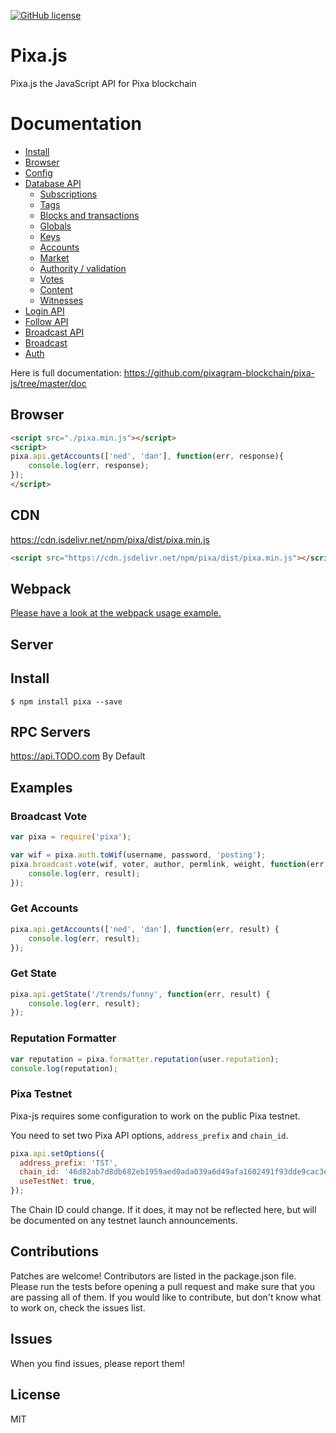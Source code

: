 [![GitHub license](https://img.shields.io/badge/license-MIT-blue.svg)](https://github.com/pixagram-blockchain/pixa-js/blob/master/LICENSE)

# Pixa.js
Pixa.js the JavaScript API for Pixa blockchain

# Documentation

- [Install](https://github.com/pixagram-blockchain/pixa-js/tree/master/doc#install)
- [Browser](https://github.com/pixagram-blockchain/pixa-js/tree/master/doc#browser)
- [Config](https://github.com/pixagram-blockchain/pixa-js/tree/master/doc#config)
- [Database API](https://github.com/pixagram-blockchain/pixa-js/tree/master/doc#api)
    - [Subscriptions](https://github.com/pixagram-blockchain/pixa-js/tree/master/doc#subscriptions)
    - [Tags](https://github.com/pixagram-blockchain/pixa-js/tree/master/doc#tags)
    - [Blocks and transactions](https://github.com/pixagram-blockchain/pixa-js/tree/master/doc#blocks-and-transactions)
    - [Globals](https://github.com/pixagram-blockchain/pixa-js/tree/master/doc#globals)
    - [Keys](https://github.com/pixagram-blockchain/pixa-js/tree/master/doc#keys)
    - [Accounts](https://github.com/pixagram-blockchain/pixa-js/tree/master/doc#accounts)
    - [Market](https://github.com/pixagram-blockchain/pixa-js/tree/master/doc#market)
    - [Authority / validation](https://github.com/pixagram-blockchain/pixa-js/tree/master/doc#authority--validation)
    - [Votes](https://github.com/pixagram-blockchain/pixa-js/tree/master/doc#votes)
    - [Content](https://github.com/pixagram-blockchain/pixa-js/tree/master/doc#content)
    - [Witnesses](https://github.com/pixagram-blockchain/pixa-js/tree/master/doc#witnesses)
- [Login API](https://github.com/pixagram-blockchain/pixa-js/tree/master/doc#login)
- [Follow API](https://github.com/pixagram-blockchain/pixa-js/tree/master/doc#follow-api)
- [Broadcast API](https://github.com/pixagram-blockchain/pixa-js/tree/master/doc#broadcast-api)
- [Broadcast](https://github.com/pixagram-blockchain/pixa-js/tree/master/doc#broadcast)
- [Auth](https://github.com/pixagram-blockchain/pixa-js/tree/master/doc#auth)


Here is full documentation:
https://github.com/pixagram-blockchain/pixa-js/tree/master/doc

## Browser
```html
<script src="./pixa.min.js"></script>
<script>
pixa.api.getAccounts(['ned', 'dan'], function(err, response){
    console.log(err, response);
});
</script>
```

## CDN
https://cdn.jsdelivr.net/npm/pixa/dist/pixa.min.js<br/>
```html
<script src="https://cdn.jsdelivr.net/npm/pixa/dist/pixa.min.js"></script>
```

## Webpack
[Please have a look at the webpack usage example.](https://github.com/pixagram-blockchain/pixa-js/blob/master/examples/webpack-example)

## Server
## Install
```
$ npm install pixa --save
```

## RPC Servers
https://api.TODO.com By Default<br/>

## Examples
### Broadcast Vote
```js
var pixa = require('pixa');

var wif = pixa.auth.toWif(username, password, 'posting');
pixa.broadcast.vote(wif, voter, author, permlink, weight, function(err, result) {
	console.log(err, result);
});
```

### Get Accounts
```js
pixa.api.getAccounts(['ned', 'dan'], function(err, result) {
	console.log(err, result);
});
```

### Get State
```js
pixa.api.getState('/trends/funny', function(err, result) {
	console.log(err, result);
});
```

### Reputation Formatter
```js
var reputation = pixa.formatter.reputation(user.reputation);
console.log(reputation);
```

### Pixa Testnet
Pixa-js requires some configuration to work on the public Pixa testnet.

You need to set two Pixa API options, `address_prefix` and `chain_id`.
```js
pixa.api.setOptions({
  address_prefix: 'TST',
  chain_id: '46d82ab7d8db682eb1959aed0ada039a6d49afa1602491f93dde9cac3e8e6c32',
  useTestNet: true,
});
```

The Chain ID could change. If it does, it may not be reflected here, but will be documented on any testnet launch announcements.

## Contributions
Patches are welcome! Contributors are listed in the package.json file. Please run the tests before opening a pull request and make sure that you are passing all of them. If you would like to contribute, but don't know what to work on, check the issues list.

## Issues
When you find issues, please report them!

## License
MIT
